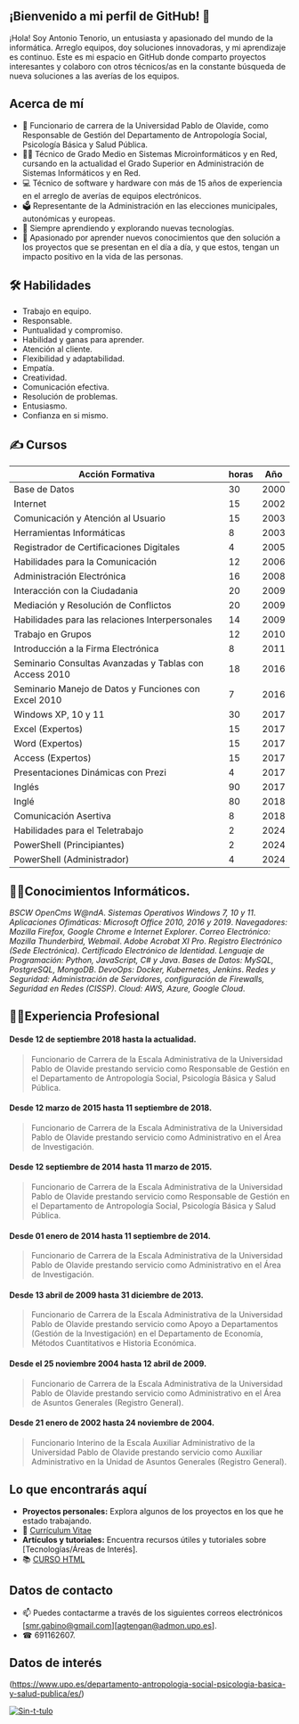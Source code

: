 ## ¡Bienvenido a mi perfil de GitHub! 👋

¡Hola! Soy Antonio Tenorio, un entusiasta y apasionado del mundo de la informática. Arreglo equipos, doy soluciones innovadoras, y mi aprendizaje es continuo. Este es mi espacio en GitHub donde comparto proyectos interesantes y colaboro con otros técnicos/as en la constante búsqueda de nueva soluciones a las averías de los equipos.

## Acerca de mí

- 💼 Funcionario de carrera de la Universidad Pablo de Olavide, como Responsable de Gestión del Departamento de Antropología Social, Psicología Básica y Salud Pública.
- 👨‍🎓 Técnico de Grado Medio en Sistemas Microinformáticos y en Red, cursando en la actualidad el Grado Superior en Administración de Sistemas Informáticos y en Red. 
- 💻 Técnico de software y hardware con más de 15 años de experiencia en el arreglo de averías de equipos electrónicos.
- 🗳  Representante de la Administración en las elecciones municipales, autonómicas y europeas.
- 🌱 Siempre aprendiendo y explorando nuevas tecnologías.
- 🚀 Apasionado por aprender nuevos conocimientos que den solución a los proyectos que se presentan en el día a día, y que estos, tengan un impacto positivo en la vida de las personas.

## 🛠️ Habilidades
- Trabajo en equipo.
- Responsable.
- Puntualidad y compromiso.
- Habilidad  y ganas para aprender.
- Atención al cliente.
- Flexibilidad y adaptabilidad.
- Empatía.
- Creatividad.
- Comunicación efectiva.
- Resolución de problemas.
- Entusiasmo.
- Confianza en si mismo.
  
## ✍ Cursos

|      Acción Formativa                                               | horas | Año  |
|---------------------------------------------------------------------|-------|------|
| Base de Datos                                                       |   30  | 2000 |      
| Internet                                                            |   15  | 2002 |
| Comunicación y Atención al Usuario                                  |   15  | 2003 |
| Herramientas Informáticas                                           |   8   | 2003 |
| Registrador de Certificaciones Digitales                            |   4   | 2005 |
| Habilidades para la Comunicación                                    |   12  | 2006 |
| Administración Electrónica                                          |   16  | 2008 |
| Interacción con la Ciudadania                                       |   20  | 2009 |
| Mediación y Resolución de Conflictos                                |   20  | 2009 |
| Habilidades para las relaciones Interpersonales                     |   14  | 2009 |
| Trabajo en Grupos                                                   |   12  | 2010 |
| Introducción a la Firma Electrónica                                 |   8   | 2011 |
| Seminario Consultas Avanzadas y Tablas con Access 2010              |   18  | 2016 |
| Seminario Manejo de Datos y Funciones con Excel 2010                |   7   | 2016 |
| Windows XP, 10 y 11                                                 |   30  | 2017 |
| Excel (Expertos)                                                    |   15  | 2017 |
| Word (Expertos)                                                     |   15  | 2017 |
| Access (Expertos)                                                   |   15  | 2017 |     
| Presentaciones Dinámicas con Prezi                                  |   4   | 2017 |
| Inglés                                                              |   90  | 2017 |
| Inglé                                                               |   80  | 2018 |
| Comunicación Asertiva                                               |   8   | 2018 |
| Habilidades para el Teletrabajo                                     |   2   | 2024 | 
| PowerShell (Principiantes)                                          |   2   | 2024 |
| PowerShell (Administrador)                                          |   4   | 2024 | 

## 🧑‍💻Conocimientos Informáticos.
*BSCW*
*OpenCms*
*W@ndA*.
*Sistemas Operativos Windows 7, 10 y 11*.
*Aplicaciones Ofimáticas: Microsoft Office 2010, 2016 y 2019*.
*Navegadores: Mozilla Firefox, Google Chrome e Internet Explorer*.
*Correo Electrónico: Mozilla Thunderbird, Webmail*.
*Adobe Acrobat XI Pro*.
*Registro Electrónico (Sede Electrónica)*.
*Certificado Electrónico de Identidad*.
*Lenguaje de Programación: Python, JavaScript, C# y Java*.
*Bases de Datos: MySQL, PostgreSQL, MongoDB*.
*DevoOps: Docker, Kubernetes, Jenkins*.
*Redes y Seguridad: Administración de Servidores, configuración de Firewalls, Seguridad en Redes (CISSP)*.
*Cloud: AWS, Azure, Google Cloud*.

## 🧑‍🔧Experiencia Profesional
#### Desde 12 de septiembre 2018 hasta la actualidad.
> Funcionario de Carrera de la Escala Administrativa de la Universidad Pablo de Olavide prestando servicio como Responsable de Gestión en el Departamento de Antropología Social, Psicología Básica y Salud Pública.
#### Desde 12 marzo de 2015 hasta 11 septiembre de 2018.
> Funcionario de Carrera de la Escala Administrativa de la Universidad Pablo de Olavide prestando servicio como Administrativo en el Área de Investigación.
#### Desde 12 septiembre de 2014 hasta 11 marzo de 2015.
>  Funcionario de Carrera de la Escala Administrativa de la Universidad Pablo de Olavide prestando servicio como Responsable de Gestión en el Departamento de Antropología Social, Psicología Básica y Salud Pública.
#### Desde 01 enero de 2014 hasta 11 septiembre de 2014.
> Funcionario de Carrera de la Escala Administrativa de la Universidad Pablo de Olavide prestando servicio como Administrativo en el Área de Investigación.
#### Desde 13 abril de 2009 hasta 31 diciembre de 2013.
> Funcionario de Carrera de la Escala Administrativa de la Universidad Pablo de Olavide prestando servicio como Apoyo a Departamentos (Gestión de la Investigación) en el Departamento de Economía, Métodos Cuantitativos e Historia Económica.
#### Desde el 25 noviembre 2004 hasta 12 abril de 2009.
> Funcionario de Carrera de la Escala Administrativa de la Universidad Pablo de Olavide prestando servicio como Administrativo en el Área de Asuntos Generales (Registro General).
#### Desde 21 enero de 2002 hasta 24 noviembre de 2004.
> Funcionario Interino de la Escala Auxiliar Administrativo de la Universidad Pablo de Olavide prestando servicio como Auxiliar Administrativo en la Unidad de Asuntos Generales (Registro General).
## Lo que encontrarás aquí

- **Proyectos personales:** Explora algunos de los proyectos en los que he estado trabajando.
- 📙  [Currículum Vitae](Memoria_Dpto_ASPBSP.pdf)
- **Artículos y tutoriales:** Encuentra recursos útiles y tutoriales sobre [Tecnologías/Áreas de Interés].
- 📚  [CURSO HTML](HTML_basico.pdf)


## Datos de contacto

- 📫 Puedes contactarme a través de los siguientes correos electrónicos [smr.gabino@gmail.com][agtengan@admon.upo.es].
- ☎  691162607.

## Datos de interés

(https://www.upo.es/departamento-antropologia-social-psicologia-basica-y-salud-publica/es/)

<a href='https://postimages.org/' target='_blank'><img src='https://i.postimg.cc/xqrYch2v/Sin-t-tulo.jpg' border='0' alt='Sin-t-tulo'/></a>



